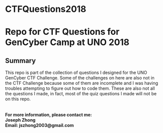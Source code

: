 # CTFQuestions2018
<h1>Repo for CTF Questions for GenCyber Camp at UNO 2018</h1>
<h2>Summary</h2>
This repo is part of the collection of questions I designed for the UNO GenCyber CTF Challenge. Some of the challenges on here are also not in the CTF Challenge because some of them are incomplete and I was having troubles attempting to figure out how to code them. These are also not all the questions I made, in fact, most of the quiz questions I made will not be on this repo.
<br>
<br>
<br>
<b>For more information, please contact me:
<br>Joseph Zhong
<br>Email: jszhong2003@gmail.com

